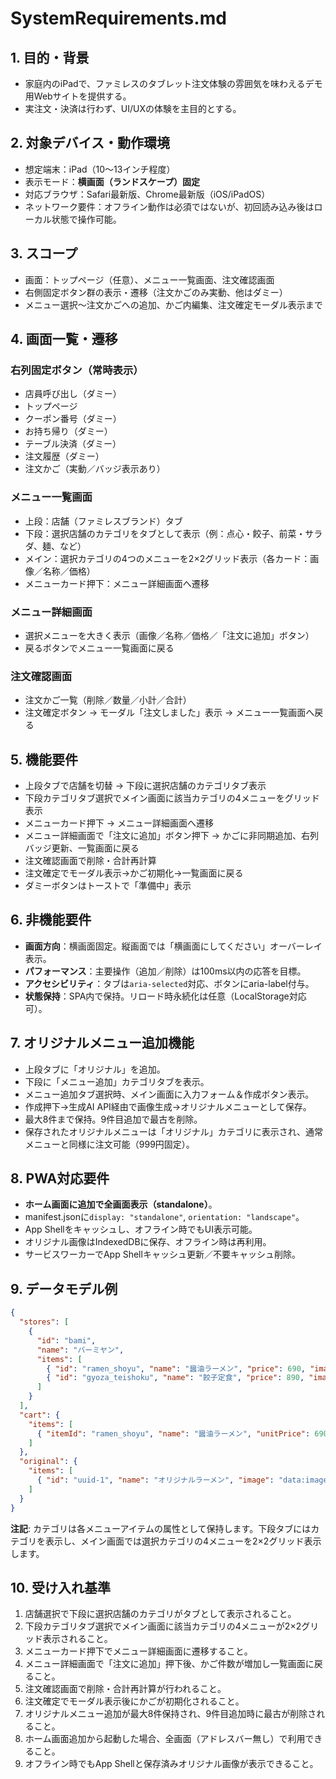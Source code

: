 # SystemRequirements.md

## 1. 目的・背景
- 家庭内のiPadで、ファミレスのタブレット注文体験の雰囲気を味わえるデモ用Webサイトを提供する。
- 実注文・決済は行わず、UI/UXの体験を主目的とする。

## 2. 対象デバイス・動作環境
- 想定端末：iPad（10〜13インチ程度）
- 表示モード：**横画面（ランドスケープ）固定**
- 対応ブラウザ：Safari最新版、Chrome最新版（iOS/iPadOS）
- ネットワーク要件：オフライン動作は必須ではないが、初回読み込み後はローカル状態で操作可能。

## 3. スコープ
- 画面：トップページ（任意）、メニュー一覧画面、注文確認画面
- 右側固定ボタン群の表示・遷移（注文かごのみ実動、他はダミー）
- メニュー選択〜注文かごへの追加、かご内編集、注文確定モーダル表示まで

## 4. 画面一覧・遷移
### 右列固定ボタン（常時表示）
- 店員呼び出し（ダミー）
- トップページ
- クーポン番号（ダミー）
- お持ち帰り（ダミー）
- テーブル決済（ダミー）
- 注文履歴（ダミー）
- 注文かご（実動／バッジ表示あり）

### メニュー一覧画面
- 上段：店舗（ファミレスブランド）タブ
- 下段：選択店舗のカテゴリをタブとして表示（例：点心・餃子、前菜・サラダ、麺、など）
- メイン：選択カテゴリの4つのメニューを2×2グリッド表示（各カード：画像／名称／価格）
- メニューカード押下：メニュー詳細画面へ遷移

### メニュー詳細画面
- 選択メニューを大きく表示（画像／名称／価格／「注文に追加」ボタン）
- 戻るボタンでメニュー一覧画面に戻る

### 注文確認画面
- 注文かご一覧（削除／数量／小計／合計）
- 注文確定ボタン → モーダル「注文しました」表示 → メニュー一覧画面へ戻る

## 5. 機能要件
- 上段タブで店舗を切替 → 下段に選択店舗のカテゴリタブ表示
- 下段カテゴリタブ選択でメイン画面に該当カテゴリの4メニューをグリッド表示
- メニューカード押下 → メニュー詳細画面へ遷移
- メニュー詳細画面で「注文に追加」ボタン押下 → かごに非同期追加、右列バッジ更新、一覧画面に戻る
- 注文確認画面で削除・合計再計算
- 注文確定でモーダル表示→かご初期化→一覧画面に戻る
- ダミーボタンはトーストで「準備中」表示

## 6. 非機能要件
- **画面方向**：横画面固定。縦画面では「横画面にしてください」オーバーレイ表示。
- **パフォーマンス**：主要操作（追加／削除）は100ms以内の応答を目標。
- **アクセシビリティ**：タブは`aria-selected`対応、ボタンにaria-label付与。
- **状態保持**：SPA内で保持。リロード時永続化は任意（LocalStorage対応可）。

## 7. オリジナルメニュー追加機能
- 上段タブに「オリジナル」を追加。
- 下段に「メニュー追加」カテゴリタブを表示。
- メニュー追加タブ選択時、メイン画面に入力フォーム＆作成ボタン表示。
- 作成押下→生成AI API経由で画像生成→オリジナルメニューとして保存。
- 最大8件まで保持。9件目追加で最古を削除。
- 保存されたオリジナルメニューは「オリジナル」カテゴリに表示され、通常メニューと同様に注文可能（999円固定）。

## 8. PWA対応要件
- **ホーム画面に追加で全画面表示（standalone）**。
- manifest.jsonに`display: "standalone"`, `orientation: "landscape"`。
- App Shellをキャッシュし、オフライン時でもUI表示可能。
- オリジナル画像はIndexedDBに保存、オフライン時は再利用。
- サービスワーカーでApp Shellキャッシュ更新／不要キャッシュ削除。

## 9. データモデル例
```json
{
  "stores": [
    {
      "id": "bami",
      "name": "バーミヤン",
      "items": [
        { "id": "ramen_shoyu", "name": "醤油ラーメン", "price": 690, "image": "/img/ramen.jpg", "category": "ラーメン" },
        { "id": "gyoza_teishoku", "name": "餃子定食", "price": 890, "image": "/img/gyoza.jpg", "category": "定食" }
      ]
    }
  ],
  "cart": {
    "items": [
      { "itemId": "ramen_shoyu", "name": "醤油ラーメン", "unitPrice": 690, "qty": 1, "image": "/img/ramen.jpg" }
    ]
  },
  "original": {
    "items": [
      { "id": "uuid-1", "name": "オリジナルラーメン", "image": "data:image/png;base64,...", "createdAt": 173829283 }
    ]
  }
}
```

**注記**: カテゴリは各メニューアイテムの属性として保持します。下段タブにはカテゴリを表示し、メイン画面では選択カテゴリの4メニューを2×2グリッド表示します。

## 10. 受け入れ基準
1. 店舗選択で下段に選択店舗のカテゴリがタブとして表示されること。
2. 下段カテゴリタブ選択でメイン画面に該当カテゴリの4メニューが2×2グリッド表示されること。
3. メニューカード押下でメニュー詳細画面に遷移すること。
4. メニュー詳細画面で「注文に追加」押下後、かご件数が増加し一覧画面に戻ること。
5. 注文確認画面で削除・合計再計算が行われること。
6. 注文確定でモーダル表示後にかごが初期化されること。
7. オリジナルメニュー追加が最大8件保持され、9件目追加時に最古が削除されること。
8. ホーム画面追加から起動した場合、全画面（アドレスバー無し）で利用できること。
9. オフライン時でもApp Shellと保存済みオリジナル画像が表示できること。
